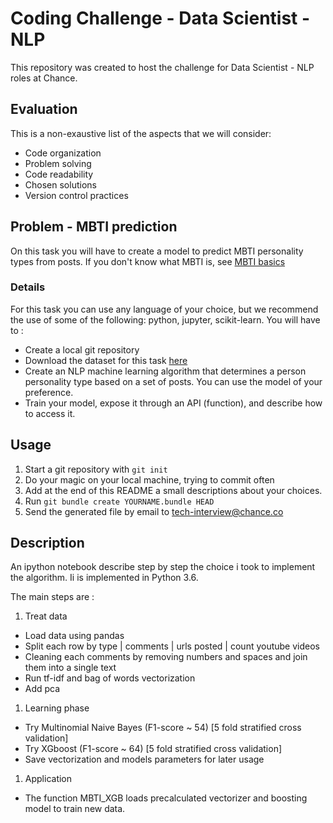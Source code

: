 # Coding Challenge - Data Scientist - NLP

This repository was created to host the challenge for Data Scientist - NLP roles at
Chance.

## Evaluation

This is a non-exaustive list of the aspects that we will consider:

* Code organization
* Problem solving
* Code readability
* Chosen solutions
* Version control practices


## Problem - MBTI prediction

On this task you will have to create a model to predict MBTI personality types
from posts. If you don't know what MBTI is, see [MBTI basics]( 
http://www.myersbriggs.org/my-mbti-personality-type/mbti-basics/home.htm?bhcp=1)

### Details

For this task you can use any language of your choice, but we recommend the use
of some of the following: python, jupyter, scikit-learn. You will have
to :
* Create a local git repository
* Download the dataset for this task [here](
    https://www.kaggle.com/datasnaek/mbti-type)
* Create an NLP machine learning algorithm that determines a person personality type based on a set of posts. You can use the model of your preference.
* Train your model, expose it through an API (function), and describe
    how to access it.

## Usage

1. Start a git repository with ```git init```
1. Do your magic on your local machine, trying to commit often
1. Add at the end of this README a small descriptions about your choices.
1. Run ```git bundle create YOURNAME.bundle HEAD ```
1. Send the generated file by email to tech-interview@chance.co

## Description 

An ipython notebook describe step by step the choice i took to implement the algorithm.
Ii is implemented in Python 3.6.

The main steps are :

1. Treat data
* Load data using pandas
* Split each row by type | comments | urls posted | count youtube videos
* Cleaning each comments by removing numbers and spaces and join them into a single text
* Run tf-idf and bag of words vectorization
* Add pca 
1. Learning phase
* Try Multinomial Naive Bayes (F1-score ~ 54) [5 fold stratified cross validation]
* Try XGboost (F1-score ~ 64) [5 fold stratified cross validation]
* Save vectorization and models parameters for later usage
1. Application
* The function MBTI\_XGB loads precalculated vectorizer and boosting model to train new data. 

